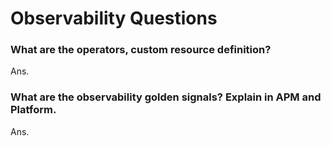 # Observability Questions

### What are the operators, custom resource definition?

Ans. 

### What are the observability golden signals? Explain in APM and Platform.

Ans. 

